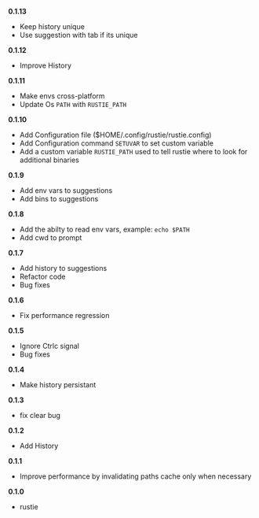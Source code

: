 **0.1.13**
- Keep history unique
- Use suggestion with tab if its unique

**0.1.12**
- Improve History

**0.1.11**
- Make envs cross-platform
- Update Os `PATH` with `RUSTIE_PATH`

**0.1.10**
- Add Configuration file ($HOME/.config/rustie/rustie.config)
- Add Configuration command `SETUVAR` to set custom variable
- Add a custom variable `RUSTIE_PATH` used to tell rustie where to look for additional binaries

**0.1.9**
- Add env vars to suggestions
- Add bins to suggestions

**0.1.8**
- Add the abilty to read env vars, example: `echo $PATH`
- Add cwd to prompt

**0.1.7**
- Add history to suggestions
- Refactor code
- Bug fixes

**0.1.6**
- Fix performance regression

**0.1.5**
- Ignore Ctrlc signal
- Bug fixes

**0.1.4**
- Make history persistant

**0.1.3**
- fix clear bug

**0.1.2**
- Add History

**0.1.1**
- Improve performance by invalidating paths cache only when necessary

**0.1.0**
- rustie
